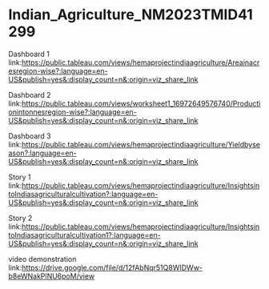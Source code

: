 # Indian_Agriculture_NM2023TMID41299

Dashboard 1 link:https://public.tableau.com/views/hemaprojectindiaagriculture/Areainacresregion-wise?:language=en-US&publish=yes&:display_count=n&:origin=viz_share_link

Dashboard 2 link:https://public.tableau.com/views/worksheet1_16972649576740/Productionintonnesregion-wise?:language=en-US&publish=yes&:display_count=n&:origin=viz_share_link

Dashboard 3 link:https://public.tableau.com/views/hemaprojectindiaagriculture/Yieldbyseason?:language=en-US&publish=yes&:display_count=n&:origin=viz_share_link

Story 1 link:https://public.tableau.com/views/hemaprojectindiaagriculture/InsightsintoIndiasagriculturalcultivation?:language=en-US&publish=yes&:display_count=n&:origin=viz_share_link

Story 2 link:https://public.tableau.com/views/hemaprojectindiaagriculture/InsightsintoIndiasagriculturalcultivation1?:language=en-US&publish=yes&:display_count=n&:origin=viz_share_link

video demonstration link:https://drive.google.com/file/d/12fAbNqr51Q8WIDWw-b8eWNakPlNU6poM/view
